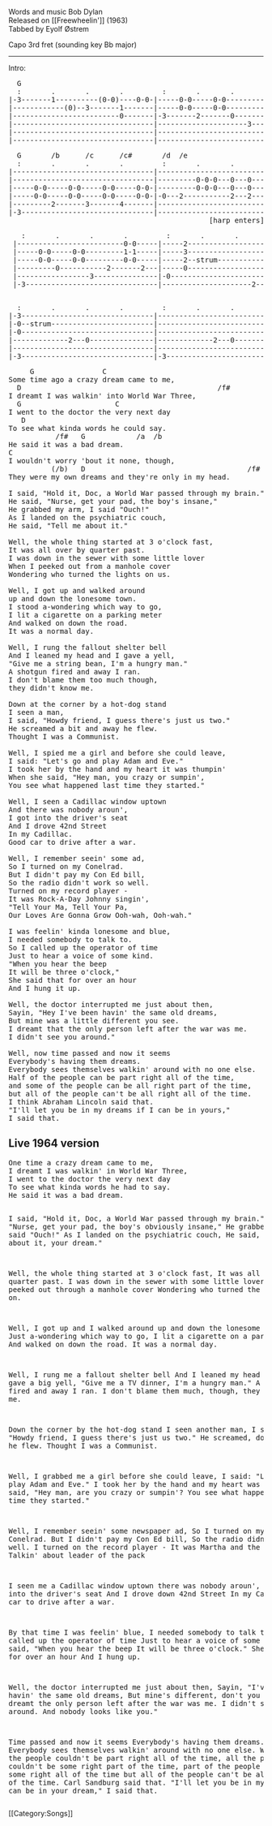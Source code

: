 Words and music Bob Dylan<br>
Released on [[Freewheelin']] (1963)<br>
Tabbed by Eyolf Østrem

Capo 3rd fret (sounding key Bb major)

----
Intro:

<pre class="tab">
  G
  :       .       .       .         :       .       .       .         :       .       .
|-3-------1----------(0-0)----0-0-|-----0-0-----0-0---------0-0-0-0-|-----0-0-----------------|
|------------(0)--3-------1-------|-----0-0-----0-0---------0-0-0-0-|-----0-0-----------------|
|-------------------------0-------|-3-------2-------0---------------|-----0-0-------------0---|
|---------------------------------|---------------------3-----------|-2-------0-------0-------|
|---------------------------------|---------------------------------|-------------1--h2-------|
|---------------------------------|---------------------------------|-------------------------|
</pre>
<pre class="tab">
  G       /b      /c      /c#       /d  /e                  D          /f#
  :       .       .       .         :       .       .       .       .
|---------------------------------|-----------------------------2-2-2-2-----|
|---------------------------------|---------0-0-0---0---0-------3-3-3-3-----|
|-----0-0-----0-0-----0-0-----0-0-|---------0-0-0---0---0-------2-2-2-2-----|
|-----0-0-----0-0-----0-0-----0-0-|-0---2-----------2---2---0---------------|
|---------2-------3-------4-------|-----------------------------------------|
|-3-------------------------------|-------------------------------------2---|
                                               [harp enters]
</pre>
 <pre class="tab">
   :       .       .       .         :       .       .
 |-------------------------0-0-----|-----2-------------------|
 |-----0-0-----0-0---------1-1-----|-----3-------------------|
 |-----0-0-----0-0---------0-0-----|-----2--strum------------|
 |---------0-----------2-------2---|-----0-------------------|
 |-----------------3---------------|-0-----------------------|
 |-3-------------------------------|---------------------2---|
 </pre>

<pre class="tab">
  :       .       .       .         :       .       .       .          :       .
|-3-------------------------------|----------------------------------|-----------------|
|-0--strum------------------------|----------------------------------|-----------------|
|-0-------------------------------|----------------------------------|-----------------|
|-------------2---0---------------|-------------2---0-----------0----|---------0-------|
|---------------------------------|----------------------------------|-----------------|
|-3-------------------------------|-3--------------------------------|-3---------------|
</pre>

<pre class="verse">
     G                C
Some time ago a crazy dream came to me,
  D                                              /f#
I dreamt I was walkin' into World War Three,
  G                      C
I went to the doctor the very next day
   D
To see what kinda words he could say.
           /f#   G            /a  /b
He said it was a bad dream.
C
I wouldn't worry 'bout it none, though,
          (/b)   D                                      /f#  G
They were my own dreams and they're only in my head.

I said, "Hold it, Doc, a World War passed through my brain."
He said, "Nurse, get your pad, the boy's insane,"
He grabbed my arm, I said "Ouch!"
As I landed on the psychiatric couch,
He said, "Tell me about it."

Well, the whole thing started at 3 o'clock fast,
It was all over by quarter past.
I was down in the sewer with some little lover
When I peeked out from a manhole cover
Wondering who turned the lights on us.

Well, I got up and walked around
up and down the lonesome town.
I stood a-wondering which way to go,
I lit a cigarette on a parking meter
And walked on down the road.
It was a normal day.

Well, I rung the fallout shelter bell
And I leaned my head and I gave a yell,
"Give me a string bean, I'm a hungry man."
A shotgun fired and away I ran.
I don't blame them too much though,
they didn't know me.

Down at the corner by a hot-dog stand
I seen a man,
I said, "Howdy friend, I guess there's just us two."
He screamed a bit and away he flew.
Thought I was a Communist.

Well, I spied me a girl and before she could leave,
I said: "Let's go and play Adam and Eve."
I took her by the hand and my heart it was thumpin'
When she said, "Hey man, you crazy or sumpin',
You see what happened last time they started."

Well, I seen a Cadillac window uptown
And there was nobody aroun',
I got into the driver's seat
And I drove 42nd Street
In my Cadillac.
Good car to drive after a war.

Well, I remember seein' some ad,
So I turned on my Conelrad.
But I didn't pay my Con Ed bill,
So the radio didn't work so well.
Turned on my record player -
It was Rock-A-Day Johnny singin',
"Tell Your Ma, Tell Your Pa,
Our Loves Are Gonna Grow Ooh-wah, Ooh-wah."

I was feelin' kinda lonesome and blue,
I needed somebody to talk to.
So I called up the operator of time
Just to hear a voice of some kind.
"When you hear the beep
It will be three o'clock,"
She said that for over an hour
And I hung it up.

Well, the doctor interrupted me just about then,
Sayin, "Hey I've been havin' the same old dreams,
But mine was a little different you see.
I dreamt that the only person left after the war was me.
I didn't see you around."

Well, now time passed and now it seems
Everybody's having them dreams.
Everybody sees themselves walkin' around with no one else.
Half of the people can be part right all of the time,
and some of the people can be all right part of the time,
but all of the people can't be all right all of the time.
I think Abraham Lincoln said that.
"I'll let you be in my dreams if I can be in yours,"
I said that.
</pre>

<h2 class="songversion">Live 1964 version</h2>
<pre class="verse">
One time a crazy dream came to me,
I dreamt I was walkin' in World War Three,
I went to the doctor the very next day
To see what kinda words he had to say.
He said it was a bad dream.

I said, "Hold it, Doc, a World War passed through my brain."
He said, "Nurse, get your pad, the boy's obviously insane,"
He grabbed my arm, I said "Ouch!"
As I landed on the psychiatric couch,
He said, "Tell me about it, your dream."

Well, the whole thing started at 3 o'clock fast,
It was all over by a quarter past.
I was down in the sewer with some little lover
When I peeked out through a manhole cover
Wondering who turned the lights on.

Well, I got up and I walked around
up and down the lonesome town.
Just a-wondering which way to go,
I lit a cigarette on a parking meter
And walked on down the road.
It was a normal day.

Well, I rung me a fallout shelter bell
And I leaned my head and I gave a big yell,
"Give me a TV dinner, I'm a hungry man."
A shotgun fired and away I ran.
I don't blame them much, though,
they didn't know me.

Down the corner by the hot-dog stand
I seen another man,
I said, "Howdy friend, I guess there's just us two."
He screamed, down the road he flew.
Thought I was a Communist.

Well, I grabbed me a girl before she could leave,
I said: "Let's go play Adam and Eve."
I took her by the hand and my heart was thumpin'
she said, "Hey man, are you crazy or sumpin'?
You see what happened last time they started."

Well, I remember seein' some newspaper ad,
So I turned on my Conelrad.
But I didn't pay my Con Ed bill,
So the radio didn't work so well.
I turned on the record player -
It was Martha and the Van Dellas,
Talkin' about leader of the pack

I seen me a Cadillac window uptown
there was nobody aroun',
I got into the driver's seat
And I drove down 42nd Street
In my Cadillac.
Good car to drive after a war.

By that time I was feelin' blue,
I needed somebody to talk to.
So I called up the operator of time
Just to hear a voice of some kind.
She said, "When you hear the beep
It will be three o'clock."
She said that for over an hour
And I hung up.

Well, the doctor interrupted me just about then,
Sayin, "I've been havin' the same old dreams,
But mine's different, don't you see.
I dreamt the only person left after the war was me.
I didn't see you around.
And nobody looks like you."

Time passed and now it seems
Everybody's having them dreams.
Everybody sees themselves
walkin' around with no one else.
Well, some of the people couldn't be part right all of the time,
all the people couldn't be some right part of the time,
part of the people couldn't be some right all of the time
but all of the people can't be all right all of the time.
Carl Sandburg said that.
"I'll let you be in my dream if I can be in your dream,"
I said that.
</pre>

[[Category:Songs]]